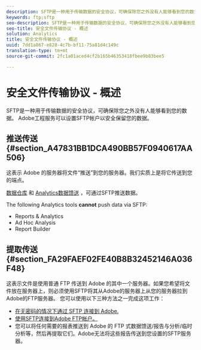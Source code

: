 ```yaml
---
description: SFTP是一种用于传输数据的安全协议，可确保除您之外没有人能够看到您的数据。 Adobe工程服务可以设置SFTP帐户以安全保留您的数据。
keywords: ftp;sftp
seo-description: SFTP是一种用于传输数据的安全协议，可确保除您之外没有人能够看到您的数据。 Adobe工程服务可以设置SFTP帐户以安全保留您的数据。
seo-title: 安全文件传输协议 - 概述
solution: Analytics
title: 安全文件传输协议 - 概述
uuid: 7dd1a867-e828-4c7b-bf11-75a81d4c149c
translation-type: tm+mt
source-git-commit: 2fc1a01aced4cf2b165b46353418fbee9b83bee5

---
```



# 安全文件传输协议 - 概述

SFTP是一种用于传输数据的安全协议，可确保除您之外没有人能够看到您的数据。 Adobe工程服务可以设置SFTP帐户以安全保留您的数据。

## 推送传送 {#section_A47831BB1DCA490BB57F0940617AA506}

这表示 Adobe 的服务器将文件“推送”到您的服务器。我们实质上是将它传送到您的端点。

[数据仓库](/help/export/ftp-and-sftp/c-sftp/ftp-sftp-dw.md) 和 [Analytics数据馈送](https://marketing.adobe.com/resources/help/en_US/reference/analytics-data-feed.html) ，可通过SFTP推送数据。

The following Analytics tools **cannot** push data via SFTP:

* Reports &amp; Analytics
* Ad Hoc Analysis
* Report Builder

## 提取传送 {#section_FA29FAEF02FE40B8B32452146A036F48}

这表示文件是使用普通 FTP 传送到 Adobe 的其中一个服务器。如果您希望将文件放在服务器上，则必须使用SFTP将其从Adobe的服务器上从您的服务器拉到Adobe的FTP服务器。 您可以使用以下三种方法之一完成这项工作：

* [在无密码的情况下通过 SFTP 连接到 Adobe.](/help/export/ftp-and-sftp/c-sftp/ftp-sftp-cert-auth.md)
* [使用SFTP连接到Adobe FTP帐户。](/help/export/ftp-and-sftp/c-sftp/ftp-sftp-connect.md)
* 您可以将任何需要的报表推送到 Adobe 的 FTP 式数据馈送/报告与分析/临时分析等，然后再提取它们。Adobe无法将这些报告传送到您设置的SFTP服务器。

